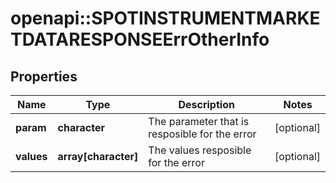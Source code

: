 # openapi::SPOTINSTRUMENTMARKETDATARESPONSEErrOtherInfo


## Properties
Name | Type | Description | Notes
------------ | ------------- | ------------- | -------------
**param** | **character** | The parameter that is resposible for the error | [optional] 
**values** | **array[character]** | The values resposible for the error | [optional] 


